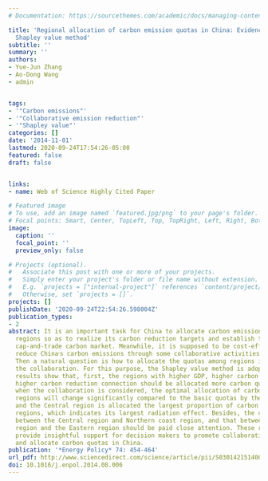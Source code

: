 ```yaml
---
# Documentation: https://sourcethemes.com/academic/docs/managing-content/

title: 'Regional allocation of carbon emission quotas in China: Evidence from the
  Shapley value method'
subtitle: ''
summary: ''
authors:
- Yue-Jun Zhang
- Ao-Dong Wang
- admin


tags:
- '"Carbon emissions"'
- '"Collaborative emission reduction"'
- '"Shapley value"'
categories: []
date: '2014-11-01'
lastmod: 2020-09-24T17:54:26-05:00
featured: false
draft: false


links:
- name: Web of Science Highly Cited Paper

# Featured image
# To use, add an image named `featured.jpg/png` to your page's folder.
# Focal points: Smart, Center, TopLeft, Top, TopRight, Left, Right, BottomLeft, Bottom, BottomRight.
image:
  caption: ''
  focal_point: ''
  preview_only: false

# Projects (optional).
#   Associate this post with one or more of your projects.
#   Simply enter your project's folder or file name without extension.
#   E.g. `projects = ["internal-project"]` references `content/project/deep-learning/index.md`.
#   Otherwise, set `projects = []`.
projects: []
publishDate: '2020-09-24T22:54:26.598004Z'
publication_types:
- 2
abstract: It is an important task for China to allocate carbon emission quotas among
  regions so as to realize its carbon reduction targets and establish the national
  cap-and-trade carbon market. Meanwhile, it is supposed to be cost-effective to jointly
  reduce China׳s carbon emissions through some collaborative activities among regions.
  Then a natural question is how to allocate the quotas among regions in light of
  the collaboration. For this purpose, the Shapley value method is adopted and the
  results show that, first, the regions with higher GDP, higher carbon outflow and
  higher carbon reduction connection should be allocated more carbon quotas. Moreover,
  when the collaboration is considered, the optimal allocation of carbon quotas among
  regions will change significantly compared to the basic quotas by the entropy method;
  and the Central region is allocated the largest proportion of carbon quota among
  regions, which indicates its largest radiation effect. Besides, the collaboration
  between the Central region and Northern coast region, and that between the Central
  region and the Eastern region should be paid close attention. These results may
  provide insightful support for decision makers to promote collaborative carbon reduction
  and allocate carbon quotas in China.
publication: '*Energy Policy* 74: 454-464'
url_pdf: http://www.sciencedirect.com/science/article/pii/S0301421514004595
doi: 10.1016/j.enpol.2014.08.006
---
```

